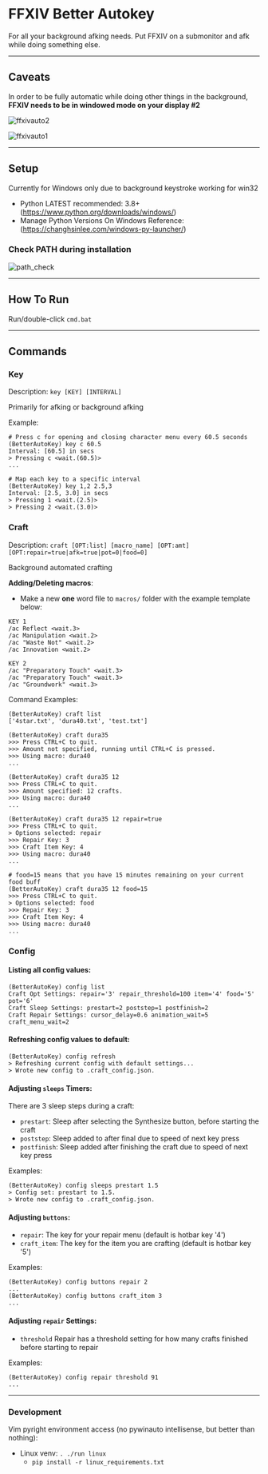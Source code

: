 # FFXIV Better Autokey

For all your background afking needs. Put FFXIV on a submonitor and afk while doing something else.

---

## Caveats
In order to be fully automatic while doing other things in the background, **FFXIV needs to be in windowed mode on your display #2**

![ffxivauto2](../assets/ffxivauto2.PNG)

![ffxivauto1](../assets/ffxivauto1.png)

---

## Setup

Currently for Windows only due to background keystroke working for win32

- Python LATEST recommended: 3.8+ (https://www.python.org/downloads/windows/)
- Manage Python Versions On Windows Reference: (https://changhsinlee.com/windows-py-launcher/)

### Check PATH during installation
![path_check](../assets/pythonpathcheck.PNG)

---

## How To Run

Run/double-click `cmd.bat`

---

## Commands

### Key
Description: `key [KEY] [INTERVAL]`

Primarily for afking or background afking

Example:

```
# Press c for opening and closing character menu every 60.5 seconds
(BetterAutoKey) key c 60.5
Interval: [60.5] in secs
> Pressing c <wait.(60.5)>
...

# Map each key to a specific interval
(BetterAutoKey) key 1,2 2.5,3
Interval: [2.5, 3.0] in secs
> Pressing 1 <wait.(2.5)>
> Pressing 2 <wait.(3.0)>
```

### Craft
Description: `craft [OPT:list] [macro_name] [OPT:amt] [OPT:repair=true|afk=true|pot=0|food=0]`

Background automated crafting

**Adding/Deleting macros**:
  - Make a new **one** word file to `macros/` folder with the example template below:

```
KEY 1
/ac Reflect <wait.3>
/ac Manipulation <wait.2>
/ac "Waste Not" <wait.2>
/ac Innovation <wait.2>

KEY 2
/ac "Preparatory Touch" <wait.3>
/ac "Preparatory Touch" <wait.3>
/ac "Groundwork" <wait.3>
```

Command Examples:
```
(BetterAutoKey) craft list
['4star.txt', 'dura40.txt', 'test.txt']

(BetterAutoKey) craft dura35
>>> Press CTRL+C to quit.
>>> Amount not specified, running until CTRL+C is pressed.
>>> Using macro: dura40
...

(BetterAutoKey) craft dura35 12
>>> Press CTRL+C to quit.
>>> Amount specified: 12 crafts.
>>> Using macro: dura40
...

(BetterAutoKey) craft dura35 12 repair=true
>>> Press CTRL+C to quit.
> Options selected: repair
>>> Repair Key: 3
>>> Craft Item Key: 4
>>> Using macro: dura40
...

# food=15 means that you have 15 minutes remaining on your current food buff
(BetterAutoKey) craft dura35 12 food=15
>>> Press CTRL+C to quit.
> Options selected: food
>>> Repair Key: 3
>>> Craft Item Key: 4
>>> Using macro: dura40
...
```

### Config

#### Listing all config values:
```
(BetterAutoKey) config list
Craft Opt Settings: repair='3' repair_threshold=100 item='4' food='5' pot='6'
Craft Sleep Settings: prestart=2 poststep=1 postfinish=2
Craft Repair Settings: cursor_delay=0.6 animation_wait=5 craft_menu_wait=2
```

#### Refreshing config values to default:
```
(BetterAutoKey) config refresh
> Refreshing current config with default settings...
> Wrote new config to .craft_config.json.
```

#### Adjusting `sleeps` Timers:
There are 3 sleep steps during a craft:
  - `prestart`: Sleep after selecting the Synthesize button, before starting the craft
  - `poststep`: Sleep added to after final <wait> due to speed of next key press
  - `postfinish`: Sleep added after finishing the craft due to speed of next key press

Examples:
```
(BetterAutoKey) config sleeps prestart 1.5
> Config set: prestart to 1.5.
> Wrote new config to .craft_config.json.
```

#### Adjusting `buttons`:
 - `repair`: The key for your repair menu (default is hotbar key '4')
 - `craft_item`: The key for the item you are crafting (default is hotbar key '5')

Examples:
```
(BetterAutoKey) config buttons repair 2
...
(BetterAutoKey) config buttons craft_item 3
...
```

#### Adjusting `repair` Settings:
 - `threshold` Repair has a threshold setting for how many crafts finished before starting to repair

 Examples:
 ```
 (BetterAutoKey) config repair threshold 91
 ...
 ```

---

### Development

Vim pyright environment access (no pywinauto intellisense, but better than nothing):
- Linux venv: `. ./run linux`
  - `pip install -r linux_requirements.txt`
